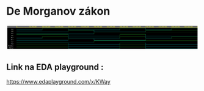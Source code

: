 # De Morganov zákon




![Screenshot De Morganovho zákona](Obrázky/screen1.png)

## Link na EDA playground :
https://www.edaplayground.com/x/KWay
